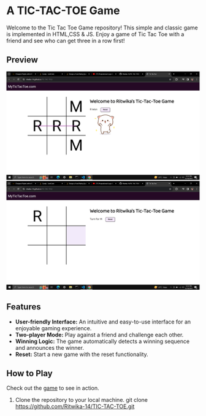 # A TIC-TAC-TOE Game 

Welcome to the Tic Tac Toe Game repository! This simple and classic game is implemented in HTML,CSS & JS. 
Enjoy a game of Tic Tac Toe with a friend and see who can get three in a row first!

## Preview

![Game Preview 1](preview-image(1).png)
![Game Preview 2](preview-image(2).png)

## Features
- **User-friendly Interface:** An intuitive and easy-to-use interface for an enjoyable gaming experience.
- **Two-player Mode:** Play against a friend and challenge each other.
- **Winning Logic:** The game automatically detects a winning sequence and announces the winner.
- **Reset:** Start a new game with the reset functionality.

## How to Play
Check out the [game](https://ritwika-14.github.io/TIC-TAC-TOE/) to see in action.

1. Clone the repository to your local machine.
   git clone https://github.com/Ritwika-14/TIC-TAC-TOE.git
